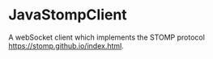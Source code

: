 # JavaStompClient
A webSocket client which implements the STOMP protocol https://stomp.github.io/index.html.
